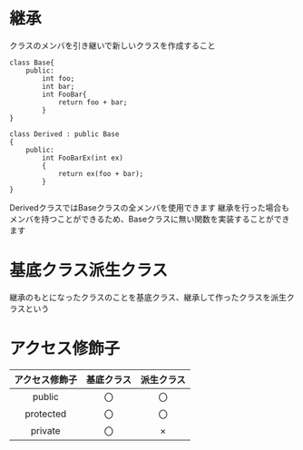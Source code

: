 # 継承
クラスのメンバを引き継いで新しいクラスを作成すること

```
class Base{
	public:
		int foo;
		int bar;
		int FooBar{
			return foo + bar;
		}
}

class Derived : public Base
{
	public:
		int FooBarEx(int ex)
		{
			return ex(foo + bar);
		}
}
```

DerivedクラスではBaseクラスの全メンバを使用できます
継承を行った場合もメンバを持つことができるため、Baseクラスに無い関数を実装することができます

# 基底クラス派生クラス
継承のもとになったクラスのことを基底クラス、継承して作ったクラスを派生クラスという

# アクセス修飾子
|  アクセス修飾子 | 基底クラス | 派生クラス |
|:----------:|:-----------:|:-------:|
| public     | 〇          | 〇      |
| protected  | 〇          | 〇      |
| private    | 〇          | ×       |

